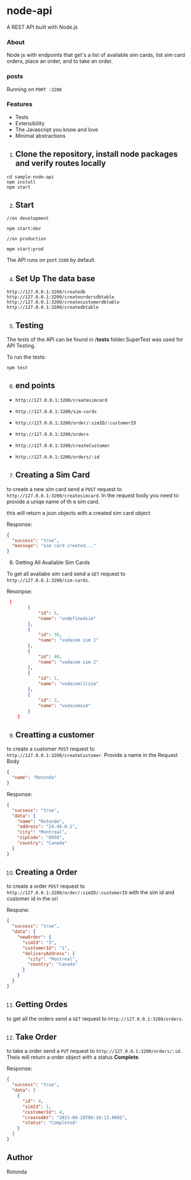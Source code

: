 # node-api

A REST API built with Node.js

### About

Node js with endpoints that get's a list of available sim cards, list sim card orders,
place an order, and to take an order.

### posts

Running on `PORT :3200`

### Features

- Tests
- Extensibility
- The Javascript you know and love
- Minimal abstractions

1. ## Clone the repository, install node packages and verify routes locally

```
cd sample-node-api
npm install
npm start
```

2. ## Start

```
//on development

npm start:dev

//on production

mpm start:prod
```

The API runs on port `3200` by default.

4. ## Set Up The data base

`http://127.0.0.1:3200/createdb`
`http://127.0.0.1:3200/createordersdbtable`
`http://127.0.0.1:3200/createcustomerdbtable`
`http://127.0.0.1:3200/createdbtable`

5. ## Testing

The tests of the API can be found in /**tests** folder.SuperTest was used for API Testing.

To run the tests:

```
npm test
```

6. ## end points

- `http://127.0.0.1:3200/createsimcard`

- `http://127.0.0.1:3200/sim-cards`

* `http://127.0.0.1:3200/order/:simID/:customerID`

- `http://127.0.0.1:3200/orders`

- `http://127.0.0.1:3200/createCustomer`

- `http://127.0.0.1:3200/orders/:id`

7. ## Creating a Sim Card

to create a new sim card send a `POST` request to `http://127.0.0.1:3200/createsimcard`.
In the request body you need to provide a uniqe name of th e sim card.

this will return a json objects with a created sim card object

Response:

```json
{
  "sucsess": "true",
  "massege": "sim card created..."
}
```

8. Getting All Avaliable Sim Cards

To get all avaliabe sim card send a `GET` request to `http://127.0.0.1:3200/sim-cards`.

Resonpse:

```json
 ]
        {
            "id": 5,
            "name": "undefinedsim"
        },
        {
            "id": 38,
            "name": "vodacom sim 1"
        },
        {
            "id": 40,
            "name": "vodacom sim 2"
        },
        {
            "id": 1,
            "name": "vodacom(1)sim"
        },
        {
            "id": 2,
            "name": "vodacomsim"
        }
    ]
```

9. ## Creatting a customer

to create a customer `POST` request to `http://127.0.0.1:3200/createCustomer`.
Provide a name in the Request Body

```json
{
  "name": "Rotonda"
}
```

Response:

```json
{
  "sucsess": "true",
  "data": {
    "name": "Rotonda",
    "address": "24.48.0.1",
    "city": "Montreal",
    "zipCode": "0950",
    "country": "Canada"
  }
}
```

10. ## Creating a Order

to create a order `POST` request to `http://127.0.0.1:3200/order/:simID/:customerID` with the sim id and customer id in the uri

Respone:

```json
{
  "sucsess": "true",
  "data": {
    "newOrder": {
      "simId": "3",
      "customerId": "1",
      "deliveryAddress": {
        "city": "Montreal",
        "country": "Canada"
      }
    }
  }
}
```

11. ## Getting Ordes

to get all the orders send a `GET` request to `http://127.0.0.1:3200/orders`.

12. ## Take Order

to take a order send a `PUT` request to `http://127.0.0.1:3200/orders/:id`. Theis will return a order object with a status **Complete**.

Response:

```json
{
  "sucsess": "true",
  "data": [
    {
      "id": 4,
      "simId": 1,
      "customerId": 4,
      "createdAt": "2021-06-28T06:10:13.000Z",
      "status": "Completed"
    }
  ]
}
```

## Author

Rotonda
